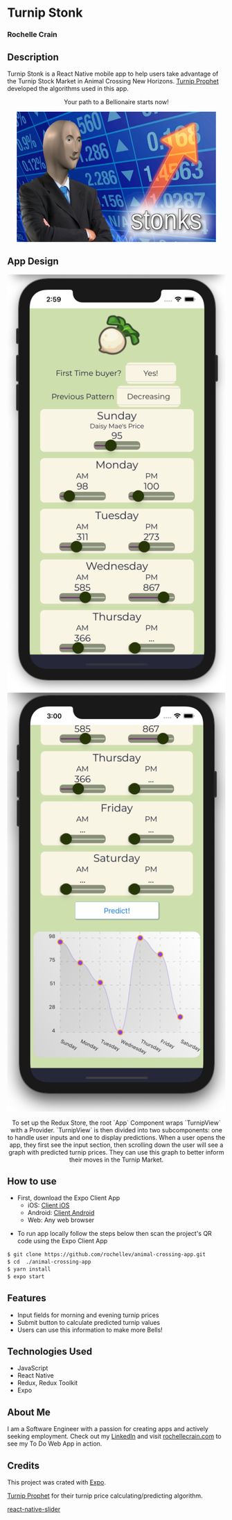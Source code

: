# Turnip Stonk

### Rochelle Crain

## Description

Turnip Stonk is a React Native mobile app to help users take advantage of the Turnip Stock Market in Animal Crossing New Horizons. [Turnip Prophet](https://github.com/mikebryant/ac-nh-turnip-prices) developed the algorithms used in this app.

<div align="center">
<p>Your path to a Bellionaire starts now!</p>
	<img src="./stonk_meme.jpg" alt="stonk-meme"
	title="StonkMeme" width="460" height="300" />
</div>

## App Design

<div align="center">
<span>
<img src="./images/TurnipScreenShot1.png" />
<img src="images/TurnipScreenShot-Graph.png" />
</span>

<p>To set up the Redux Store, the root `App` Component wraps `TurnipView` with a Provider. `TurnipView` is then divided into two subcomponents: one to handle user inputs and one to display predictions. When a user opens the app, they first see the input section, then scrolling down the user will see a graph with predicted turnip prices. They can use this graph to better inform their moves in the Turnip Market.</p>

</div>

## How to use

- First, download the Expo Client App
  - iOS: [Client iOS](https://itunes.apple.com/app/apple-store/id982107779)
  - Android: [Client Android](https://play.google.com/store/apps/details?id=host.exp.exponent&referrer=blankexample)
  - Web: Any web browser

* To run app locally follow the steps below then scan the project's QR code using the Expo Client App

```sh
$ git clone https://github.com/rochellev/animal-crossing-app.git
$ cd  ./animal-crossing-app
$ yarn install
$ expo start
```

## Features

- Input fields for morning and evening turnip prices
- Submit button to calculate predicted turnip values
- Users can use this information to make more Bells!

## Technologies Used

- JavaScript
- React Native
- Redux, Redux Toolkit
- Expo

## About Me

I am a Software Engineer with a passion for creating apps and actively seeking employment. Check out my [LinkedIn](https://www.linkedin.com/in/rochelle-roberts) and visit [rochellecrain.com](https://www.rochellecrain.com/) to see my To Do Web App in action.

## Credits

This project was crated with [Expo](https://reactnative.dev/docs/0.60/getting-started).

[Turnip Prophet](https://github.com/mikebryant/ac-nh-turnip-prices) for their turnip price calculating/predicting algorithm.

[react-native-slider](https://github.com/react-native-community/react-native-slider)
